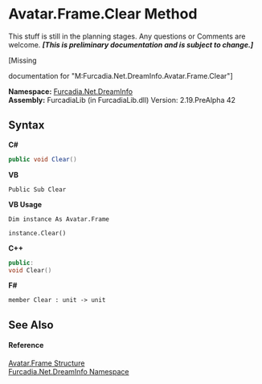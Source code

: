 # Avatar.Frame.Clear Method 
This stuff is still in the planning stages. Any questions or Comments are welcome. _**\[This is preliminary documentation and is subject to change.\]**_

\[Missing <summary> documentation for "M:Furcadia.Net.DreamInfo.Avatar.Frame.Clear"\]

**Namespace:**&nbsp;<a href="N_Furcadia_Net_DreamInfo">Furcadia.Net.DreamInfo</a><br />**Assembly:**&nbsp;FurcadiaLib (in FurcadiaLib.dll) Version: 2.19.PreAlpha 42

## Syntax

**C#**<br />
``` C#
public void Clear()
```

**VB**<br />
``` VB
Public Sub Clear
```

**VB Usage**<br />
``` VB Usage
Dim instance As Avatar.Frame

instance.Clear()
```

**C++**<br />
``` C++
public:
void Clear()
```

**F#**<br />
``` F#
member Clear : unit -> unit 

```


## See Also


#### Reference
<a href="T_Furcadia_Net_DreamInfo_Avatar_Frame">Avatar.Frame Structure</a><br /><a href="N_Furcadia_Net_DreamInfo">Furcadia.Net.DreamInfo Namespace</a><br />